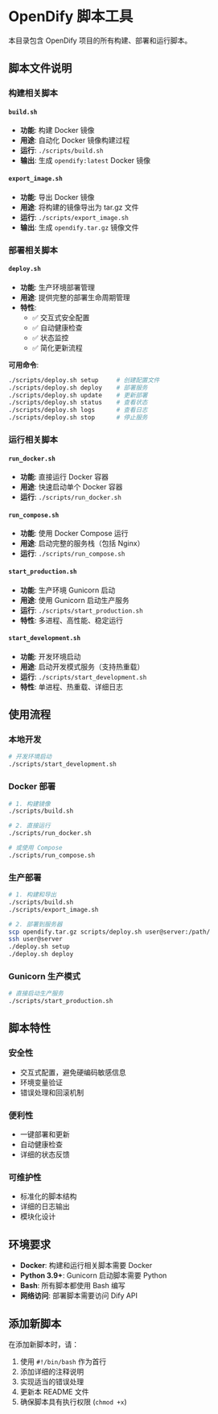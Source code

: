 # OpenDify 脚本工具

本目录包含 OpenDify 项目的所有构建、部署和运行脚本。

## 脚本文件说明

### 构建相关脚本

#### `build.sh`
- **功能**: 构建 Docker 镜像
- **用途**: 自动化 Docker 镜像构建过程
- **运行**: `./scripts/build.sh`
- **输出**: 生成 `opendify:latest` Docker 镜像

#### `export_image.sh`
- **功能**: 导出 Docker 镜像
- **用途**: 将构建的镜像导出为 tar.gz 文件
- **运行**: `./scripts/export_image.sh`
- **输出**: 生成 `opendify.tar.gz` 镜像文件

### 部署相关脚本

#### `deploy.sh`
- **功能**: 生产环境部署管理
- **用途**: 提供完整的部署生命周期管理
- **特性**:
  - ✅ 交互式安全配置
  - ✅ 自动健康检查
  - ✅ 状态监控
  - ✅ 简化更新流程

**可用命令**:
```bash
./scripts/deploy.sh setup     # 创建配置文件
./scripts/deploy.sh deploy    # 部署服务
./scripts/deploy.sh update    # 更新部署
./scripts/deploy.sh status    # 查看状态
./scripts/deploy.sh logs      # 查看日志
./scripts/deploy.sh stop      # 停止服务
```

### 运行相关脚本

#### `run_docker.sh`
- **功能**: 直接运行 Docker 容器
- **用途**: 快速启动单个 Docker 容器
- **运行**: `./scripts/run_docker.sh`

#### `run_compose.sh`
- **功能**: 使用 Docker Compose 运行
- **用途**: 启动完整的服务栈（包括 Nginx）
- **运行**: `./scripts/run_compose.sh`

#### `start_production.sh`
- **功能**: 生产环境 Gunicorn 启动
- **用途**: 使用 Gunicorn 启动生产服务
- **运行**: `./scripts/start_production.sh`
- **特性**: 多进程、高性能、稳定运行

#### `start_development.sh`
- **功能**: 开发环境启动
- **用途**: 启动开发模式服务（支持热重载）
- **运行**: `./scripts/start_development.sh`
- **特性**: 单进程、热重载、详细日志

## 使用流程

### 本地开发
```bash
# 开发环境启动
./scripts/start_development.sh
```

### Docker 部署
```bash
# 1. 构建镜像
./scripts/build.sh

# 2. 直接运行
./scripts/run_docker.sh

# 或使用 Compose
./scripts/run_compose.sh
```

### 生产部署
```bash
# 1. 构建和导出
./scripts/build.sh
./scripts/export_image.sh

# 2. 部署到服务器
scp opendify.tar.gz scripts/deploy.sh user@server:/path/
ssh user@server
./deploy.sh setup
./deploy.sh deploy
```

### Gunicorn 生产模式
```bash
# 直接启动生产服务
./scripts/start_production.sh
```

## 脚本特性

### 安全性
- 交互式配置，避免硬编码敏感信息
- 环境变量验证
- 错误处理和回滚机制

### 便利性
- 一键部署和更新
- 自动健康检查
- 详细的状态反馈

### 可维护性
- 标准化的脚本结构
- 详细的日志输出
- 模块化设计

## 环境要求

- **Docker**: 构建和运行相关脚本需要 Docker
- **Python 3.9+**: Gunicorn 启动脚本需要 Python
- **Bash**: 所有脚本都使用 Bash 编写
- **网络访问**: 部署脚本需要访问 Dify API

## 添加新脚本

在添加新脚本时，请：
1. 使用 `#!/bin/bash` 作为首行
2. 添加详细的注释说明
3. 实现适当的错误处理
4. 更新本 README 文件
5. 确保脚本具有执行权限 (`chmod +x`)